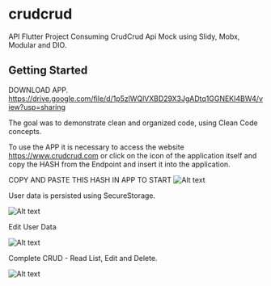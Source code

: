 # crudcrud

API Flutter Project Consuming CrudCrud Api Mock using Slidy, Mobx, Modular and DIO.

## Getting Started

DOWNLOAD APP. https://drive.google.com/file/d/1p5zlWQlVXBD29X3JgADtq1GGNEKI4BW4/view?usp=sharing

The goal was to demonstrate clean and organized code, using Clean Code concepts.

To use the APP it is necessary to access the website https://www.crudcrud.com or click on the icon of the application itself and copy the HASH from the Endpoint and insert it into the application.

COPY AND PASTE THIS HASH IN APP TO START
![Alt text](https://github.com/TicketMarketTecnologia/crudcrud/blob/main/assets/crud.png?raw=true "Copy Hash and Paste")

User data is persisted using SecureStorage.

![Alt text](https://github.com/TicketMarketTecnologia/crudcrud/blob/main/assets/crudcrudlogin.jpeg?raw=true "Login with persistent data")

Edit User Data

![Alt text](https://github.com/TicketMarketTecnologia/crudcrud/blob/main/assets/edit.jpeg?raw=true "Edit List of Users")

Complete CRUD - Read List, Edit and Delete.

![Alt text](https://github.com/TicketMarketTecnologia/crudcrud/blob/main/assets/list.jpeg?raw=true "List, Edit, Delete - Complete CRUD")
